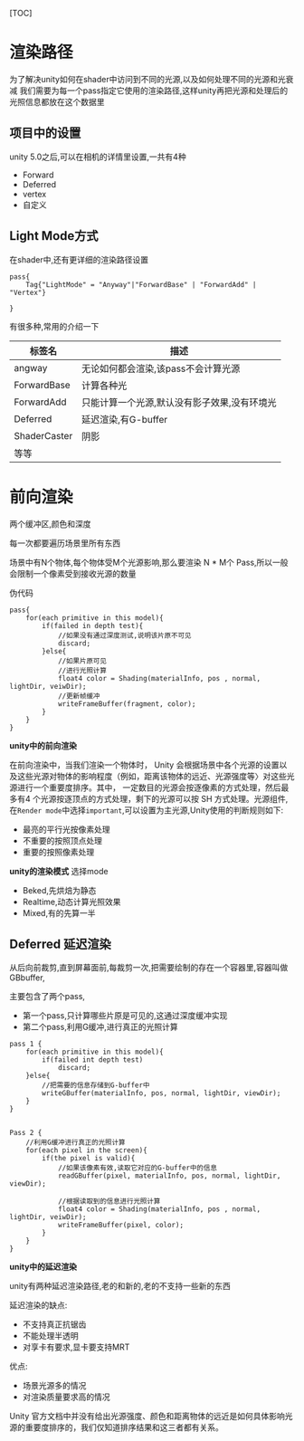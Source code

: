 [TOC]

# 渲染路径

为了解决unity如何在shader中访问到不同的光源,以及如何处理不同的光源和光衰减
我们需要为每一个pass指定它使用的渲染路径,这样unity再把光源和处理后的光照信息都放在这个数据里
## 项目中的设置
unity 5.0之后,可以在相机的详情里设置,一共有4种
- Forward
- Deferred
- vertex
- 自定义
## Light Mode方式
在shader中,还有更详细的渲染路径设置
```shader
pass{
	Tag{"LightMode" = "Anyway"|"ForwardBase" | "ForwardAdd" | "Vertex"}

}
```
有很多种,常用的介绍一下

| 标签名       | 描述                                         |
| ------------ | -------------------------------------------- |
| angway       | 无论如何都会渲染,该pass不会计算光源          |
| ForwardBase  | 计算各种光                                   |
| ForwardAdd   | 只能计算一个光源,默认没有影子效果,没有环境光 |
| Deferred     | 延迟渲染,有G-buffer                          |
| ShaderCaster | 阴影                                         |
| 等等         |                                              |



# 前向渲染

两个缓冲区,颜色和深度

每一次都要遍历场景里所有东西

场景中有N个物体,每个物体受M个光源影响,那么要渲染 N * M个 Pass,所以一般会限制一个像素受到接收光源的数量

伪代码

```shader
pass{
	for(each primitive in this model){
		if(failed in depth test){
			//如果没有通过深度测试,说明该片原不可见
			discard;
		}else{
			//如果片原可见
			//进行光照计算
			float4 color = Shading(materialInfo, pos , normal, lightDir, veiwDir);
			//更新帧缓冲
			writeFrameBuffer(fragment, color);
		}
	}
}
```

**unity中的前向渲染**

在前向渲染中，当我们渲染一个物体时， Unity 会根据场景中各个光源的设置以及这些光源对物体的影响程度（例如，距离该物体的远近、光源强度等〉对这些光源进行一个重要度排序。其中， 一定数目的光源会按逐像素的方式处理，然后最多有4 个光源按逐顶点的方式处理，剩下的光源可以按 SH 方式处理。光源组件,在`Render mode`中选择`important`,可以设置为主光源,Unity使用的判断规则如下:
- 最亮的平行光按像素处理
- 不重要的按照顶点处理
- 重要的按照像素处理

**unity的渲染模式**
选择mode

- Beked,先烘焙为静态
- Realtime,动态计算光照效果
- Mixed,有的先算一半

## Deferred 延迟渲染

从后向前裁剪,直到屏幕面前,每裁剪一次,把需要绘制的存在一个容器里,容器叫做GBbuffer,

主要包含了两个pass,

- 第一个pass,只计算哪些片原是可见的,这通过深度缓冲实现
- 第二个pass,利用G缓冲,进行真正的光照计算

```shader
pass 1 {
	for(each primitive in this model){
		if(failed int depth test)
			discard;
	}else{
		//把需要的信息存储到G-buffer中
		writeGBuffer(materialInfo, pos, normal, lightDir, viewDir);
	}
}


Pass 2 {
	//利用G缓冲进行真正的光照计算
	for(each pixel in the screen){
		if(the pixel is valid){
			//如果该像素有效,读取它对应的G-buffer中的信息
			readGBuffer(pixel, materialInfo, pos, normal, lightDir, viewDir);
			
			//根据读取到的信息进行光照计算
			float4 color = Shading(materialInfo, pos , normal, lightDir, veiwDir);
			writeFrameBuffer(pixel, color);
		}
	}
}
```

**unity中的延迟渲染**

unity有两种延迟渲染路径,老的和新的,老的不支持一些新的东西

延迟渲染的缺点:

- 不支持真正抗锯齿
- 不能处理半透明
- 对享卡有要求,显卡要支持MRT

优点:

- 场景光源多的情况
- 对渲染质量要求高的情况

Unity 官方文档中并没有给出光源强度、颜色和距离物体的远近是如何具体影响光源的重要度排序的，我们仅知道排序结果和这三者都有关系。


